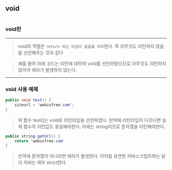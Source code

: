 #
## void
#

### void란
---
> void의 역할은 `return 되는 타입이 없음을 의미`한다. 즉 아무것도 리턴하지 않음을 선언해주는 것과 같다

> 예를 들어 아래 코드는 리턴에 대하여 void를 선언하였으므로 아무것도 리턴하지 않아야 에러가 발생하지 않는다.
---
### void 사용 예제

```java
public void test() {
    siteurl = 'webisfree.com';
}
```
> 위 함수 test()는 void로 리턴타입을 선언하였다. 만약에 리턴타입이 다르다면 실제 함수의 리턴값도 동일해야한다. 아래는 string이므로 문자열을 리턴해야한다.

```java
public string getUrl() {
    return 'webisfree.com'
}
```
> 만약에 문자열이 아니라면 에러가 발생한다. 이처럼 유연한 자바스크립트와는 달리 자바는 매우 strict한다.